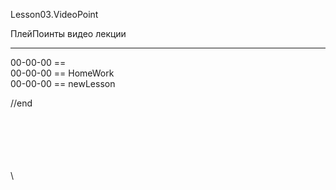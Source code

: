 ﻿
Lesson03.VideoPoint  

ПлейПоинты видео лекции  

---
00-00-00 ==   
00-00-00 == HomeWork   
00-00-00 == newLesson  
   









//end  

















\
\
\
\
\
\
